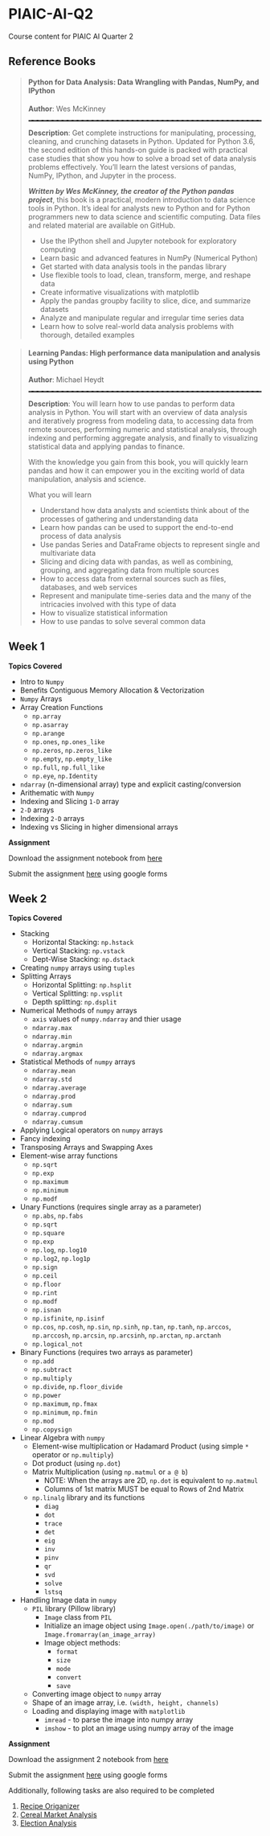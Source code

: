# PIAIC-AI-Q2

Course content for PIAIC AI Quarter 2

## Reference Books

> #### **Python for Data Analysis: Data Wrangling with Pandas, NumPy, and IPython**
>
> **Author**: Wes McKinney
>
> <hr style='border: none; border-top: dashed 2px'/>
>
> **Description**: Get complete instructions for manipulating, processing, cleaning, and crunching datasets in Python. Updated for Python 3.6, the second edition of this hands-on guide is packed with practical case studies that show you how to solve a broad set of data analysis problems effectively. You’ll learn the latest versions of pandas, NumPy, IPython, and Jupyter in the process.
>
> **_Written by Wes McKinney, the creator of the Python pandas project_**, this book is a practical, modern introduction to data science tools in Python. It’s ideal for analysts new to Python and for Python programmers new to data science and scientific computing. Data files and related material are available on GitHub.
>
> - Use the IPython shell and Jupyter notebook for exploratory computing
> - Learn basic and advanced features in NumPy (Numerical Python)
> - Get started with data analysis tools in the pandas library
> - Use flexible tools to load, clean, transform, merge, and reshape data
> - Create informative visualizations with matplotlib
> - Apply the pandas groupby facility to slice, dice, and summarize datasets
> - Analyze and manipulate regular and irregular time series data
> - Learn how to solve real-world data analysis problems with thorough, detailed examples

> #### **Learning Pandas: High performance data manipulation and analysis using Python**
>
> **Author**: Michael Heydt
>
> <hr style='border: none; border-top: dashed 2px'/>
>
> **Description**: You will learn how to use pandas to perform data analysis in Python. You will start with an overview of data analysis and iteratively progress from modeling data, to accessing data from remote sources, performing numeric and statistical analysis, through indexing and performing aggregate analysis, and finally to visualizing statistical data and applying pandas to finance.
>
> With the knowledge you gain from this book, you will quickly learn pandas and how it can empower you in the exciting world of data manipulation, analysis and science.
>
> What you will learn
>
> - Understand how data analysts and scientists think about of the processes of gathering and understanding data
> - Learn how pandas can be used to support the end-to-end process of data analysis
> - Use pandas Series and DataFrame objects to represent single and multivariate data
> - Slicing and dicing data with pandas, as well as combining, grouping, and aggregating data from multiple sources
> - How to access data from external sources such as files, databases, and web services
> - Represent and manipulate time-series data and the many of the intricacies involved with this type of data
> - How to visualize statistical information
> - How to use pandas to solve several common data

## Week 1

**Topics Covered**

- Intro to `Numpy`
- Benefits Contiguous Memory Allocation &amp; Vectorization
- `Numpy` Arrays
- Array Creation Functions
  - `np.array`
  - `np.asarray`
  - `np.arange`
  - `np.ones`, `np.ones_like`
  - `np.zeros`, `np.zeros_like`
  - `np.empty`, `np.empty_like`
  - `np.full`, `np.full_like`
  - `np.eye`, `np.Identity`
- `ndarray` (n-dimensional array) type and explicit casting/conversion
- Arithematic with `Numpy`
- Indexing and Slicing `1-D` array
- `2-D` arrays
- Indexing `2-D` arrays
- Indexing vs Slicing in higher dimensional arrays

**Assignment**

Download the assignment notebook from [here](<https://github.com/nasir-hussain1/piaic_q2_Assignments/blob/master/Assignment%231(Numpy%20Fundamentals).ipynb>)

Submit the assignment [here](https://forms.gle/GFnM5iS9Qc1G168R7) using google forms

## Week 2

**Topics Covered**

- Stacking
  - Horizontal Stacking: `np.hstack`
  - Vertical Stacking: `np.vstack`
  - Dept-Wise Stacking: `np.dstack`
- Creating `numpy` arrays using `tuples`
- Splitting Arrays
  - Horizontal Splitting: `np.hsplit`
  - Vertical Splitting: `np.vsplit`
  - Depth splitting: `np.dsplit`
- Numerical Methods of `numpy` arrays
  - `axis` values of `numpy.ndarray` and thier usage
  - `ndarray.max`
  - `ndarray.min`
  - `ndarray.argmin`
  - `ndarray.argmax`
- Statistical Methods of `numpy` arrays
  - `ndarray.mean`
  - `ndarray.std`
  - `ndarray.average`
  - `ndarray.prod`
  - `ndarray.sum`
  - `ndarray.cumprod`
  - `ndarray.cumsum`
- Applying Logical operators on `numpy` arrays
- Fancy indexing
- Transposing Arrays and Swapping Axes
- Element-wise array functions
  - `np.sqrt`
  - `np.exp`
  - `np.maximum`
  - `np.minimum`
  - `np.modf`
- Unary Functions (requires single array as a parameter)
  - `np.abs`, `np.fabs`
  - `np.sqrt`
  - `np.square`
  - `np.exp`
  - `np.log`, `np.log10`
  - `np.log2`, `np.log1p`
  - `np.sign`
  - `np.ceil`
  - `np.floor`
  - `np.rint`
  - `np.modf`
  - `np.isnan`
  - `np.isfinite`, `np.isinf`
  - `np.cos`, `np.cosh`, `np.sin`, `np.sinh`, `np.tan`, `np.tanh`, `np.arccos`, `np.arccosh`, `np.arcsin`, `np.arcsinh`, `np.arctan`, `np.arctanh`
  - `np.logical_not`
- Binary Functions (requires two arrays as parameter)
  - `np.add`
  - `np.subtract`
  - `np.multiply`
  - `np.divide`, `np.floor_divide`
  - `np.power`
  - `np.maximum`, `np.fmax`
  - `np.minimum`, `np.fmin`
  - `np.mod`
  - `np.copysign`
- Linear Algebra with `numpy`
  - Element-wise multiplication or Hadamard Product (using simple `*` operator or `np.multiply`)
  - Dot product (using `np.dot`)
  - Matrix Multiplication (using `np.matmul` or `a @ b`)
    - NOTE: When the arrays are 2D, `np.dot` is equivalent to `np.matmul`
    - Columns of 1st matrix MUST be equal to Rows of 2nd Matrix
  - `np.linalg` library and its functions
    - `diag`
    - `dot`
    - `trace`
    - `det`
    - `eig`
    - `inv`
    - `pinv`
    - `qr`
    - `svd`
    - `solve`
    - `lstsq`
- Handling Image data in `numpy`
  - `PIL` library (Pillow library)
    - `Image` class from `PIL`
    - Initialize an image object using `Image.open(./path/to/image)` or `Image.fromarray(an_image_array)`
    - Image object methods:
      - `format`
      - `size`
      - `mode`
      - `convert`
      - `save`
  - Converting image object to `numpy` array
  - Shape of an image array, i.e. `(width, height, channels)`
  - Loading and displaying image with `matplotlib`
    - `imread` - to parse the image into numpy array
    - `imshow` - to plot an image using numpy array of the image

**Assignment**

Download the assignment 2 notebook from <a href='https://github.com/nasir-hussain1/piaic_q2_Assignments/blob/master/Assignment%232(Numpy%20Fundamentals.ipynb'>here</a>

Submit the assignment [here](https://forms.gle/GFnM5iS9Qc1G168R7) using google forms

Additionally, following tasks are also required to be completed

1. [Recipe Origanizer](https://github.com/nasir-hussain1/piaic_q2_Assignments/tree/master/NumpyTask1)
2. [Cereal Market Analysis](https://github.com/nasir-hussain1/piaic_q2_Assignments/tree/master/NumpyTask2)
3. [Election Analysis](https://github.com/nasir-hussain1/piaic_q2_Assignments/tree/master/NumpyTask3)
